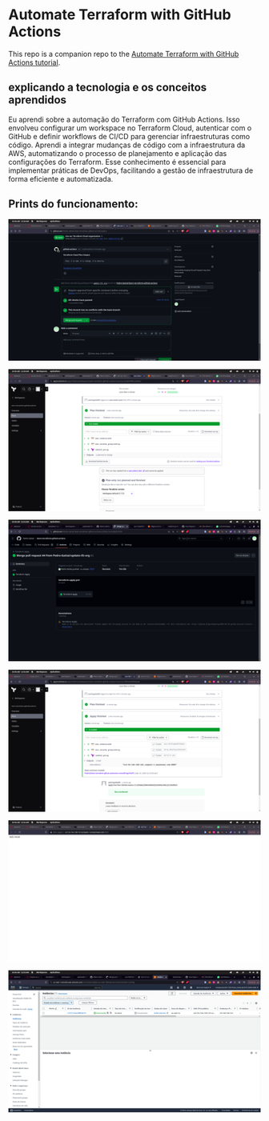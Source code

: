 # Automate Terraform with GitHub Actions

This repo is a companion repo to the [Automate Terraform with GitHub Actions tutorial](https://developer.hashicorp.com/terraform/tutorials/automation/github-actions).

## explicando a tecnologia e os conceitos aprendidos

Eu aprendi sobre a automação do Terraform com GitHub Actions. Isso envolveu configurar um workspace no Terraform Cloud, autenticar com o GitHub e definir workflows de CI/CD para gerenciar infraestruturas como código. Aprendi a integrar mudanças de código com a infraestrutura da AWS, automatizando o processo de planejamento e aplicação das configurações do Terraform. Esse conhecimento é essencial para implementar práticas de DevOps, facilitando a gestão de infraestrutura de forma eficiente e automatizada.


## Prints do funcionamento:

<img src="./Captura de tela de 2024-04-10 11-10-25.png"></img>

<img src="./Captura de tela de 2024-04-10 11-10-43.png"></img>

<img src="./Captura de tela de 2024-04-10 11-13-56.png"></img>

<img src="./Captura de tela de 2024-04-10 11-14-38.png"></img>

<img src="./Captura de tela de 2024-04-10 11-14-51.png"></img>

<img src="./Captura de tela de 2024-04-10 11-15-40.png"></img>
